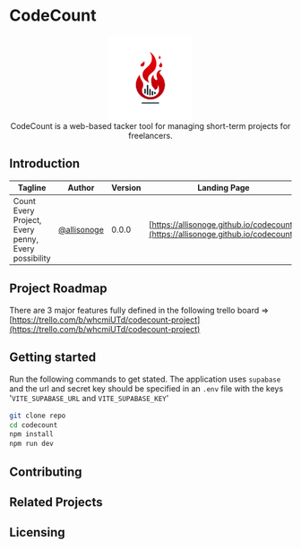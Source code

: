 # CodeCount

<p align="center">
  <a href="https://allisonoge.github.io/codecount/" target="_blank"><img src="src/assets/codecount-logo.webp" height="150"/></img></a>
<br />CodeCount is a web-based tacker tool for managing short-term projects for freelancers.
</p>

## Introduction

| Tagline  |  Author | Version | Landing Page | Manifesto |
| --- | ---| --- | --- | --- |
| Count Every Project, Every penny, Every possibility | [@allisonoge](https://github.com/allisonoge) | 0.0.0 | [https://allisonoge.github.io/codecount/](https://allisonoge.github.io/codecount/) | *In partial fulfilment of the requirements for the SWE program at ALX* |

## Project Roadmap

There are 3 major features fully defined in the following trello board => [https://trello.com/b/whcmiUTd/codecount-project](https://trello.com/b/whcmiUTd/codecount-project)

## Getting started

Run the following commands to get stated. The application uses `supabase` and the url and secret key should be specified in an `.env` file with the keys '`VITE_SUPABASE_URL` and `VITE_SUPABASE_KEY`'
```bash
git clone repo
cd codecount
npm install
npm run dev
```

## Contributing


## Related Projects


## Licensing

